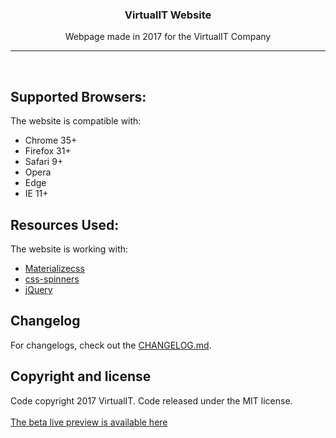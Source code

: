 <p align="center"><h3 align="center"><b>VirtualIT Website</b></h3>
<p align="center">Webpage made in 2017 for the VirtualIT Company</p></p>
<hr>
<br>

## Supported Browsers:
The website is compatible with:

- Chrome 35+
- Firefox 31+
- Safari 9+
- Opera
- Edge
- IE 11+

## Resources Used:
The website is working with:

- [Materializecss](https://github.com/Dogfalo/materialize)
- [css-spinners](https://github.com/jlong/css-spinners)
- [jQuery](https://jquery.com/)

## Changelog
For changelogs, check out the [CHANGELOG.md](CHANGELOG.md).

## Copyright and license
Code copyright 2017 VirtualIT. Code released under the MIT license.
<br><br>
<a href="http://137.74.196.65/virtualit/web/" align="center">The beta live preview is available here</a>
